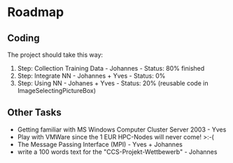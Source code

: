 # Roadmap #

## Coding ##

The project should take this way:

  1. Step: Collection Training Data - Johannes - Status: 80% finished
  1. Step: Integrate NN - Johannes + Yves - Status: 0%
  1. Step: Using NN - Johanes + Yves - Status: 20% (reusable code in ImageSelectingPictureBox)


## Other Tasks ##

  * Getting familiar with MS Windows Computer Cluster Server 2003 - Yves
  * Play with VMWare since the 1 EUR HPC-Nodes will never come! >:-(
  * The Message Passing Interface (MPI) - Yves + Johannes
  * write a 100 words text for the "CCS-Projekt-Wettbewerb" - Johannes